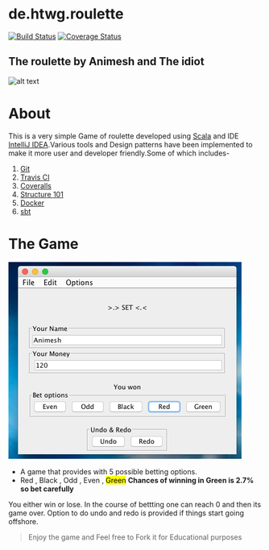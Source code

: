 # de.htwg.roulette
[![Build Status](https://travis-ci.org/An571sha/de.htwg.roulette-master.svg?branch=master)](https://travis-ci.org/An571sha/de.htwg.roulette-master)
[![Coverage Status](https://coveralls.io/repos/github/An571sha/de.htwg.roulette-master/badge.svg?branch=master)](https://coveralls.io/github/An571sha/de.htwg.roulette-master?branch=master)
## The roulette by Animesh and The idiot 
![alt text](https://3c1703fe8d.site.internapcdn.net/newman/gfx/news/hires/2016/canmathshelp.jpg)

# About
This is a very simple Game of roulette developed using [Scala](http://www.scala-lang.org/) and IDE [IntelliJ IDEA](https://www.jetbrains.com/idea/).Various tools and Design patterns have been implemented to make it more user and developer friendly.Some of which includes-

1. [Git](https://github.com/)
2. [Travis CI](https://travis-ci.org/)
3. [Coveralls](https://coveralls.io/)
4. [Structure 101](https://structure101.com/)
5. [Docker](https://www.docker.com/)
6. [sbt](https://www.scala-sbt.org/)

# The Game
![alt text](https://raw.githubusercontent.com/An571sha/de.htwg.roulette-master/Docker/img.png)
* A game that provides with 5 possible betting options.
* Red , Black , Odd , Even , <mark>Green</mark>
**Chances of winning in Green is 2.7% so bet carefully**

You either win or lose. In the course of bettting one can reach 0 and then its game over.
Option to do undo and redo is provided if things start going offshore.

>Enjoy the game and Feel free to Fork it for Educational purposes
